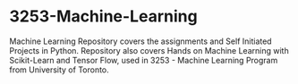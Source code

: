 # 3253-Machine-Learning
Machine Learning Repository covers the assignments and Self Initiated Projects in Python. Repository also covers Hands on Machine Learning with Scikit-Learn and Tensor Flow, used in 3253 - Machine Learning Program from University of Toronto. 
